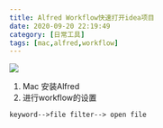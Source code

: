 ```yaml
---
title: Alfred Workflow快速打开idea项目
date: 2020-09-20 22:19:49
category: [日常工具]
tags: [mac,alfred,workflow]
---
```


![](/images/alfred/open_idea.gif)

1. Mac 安装Alfred
2. 进行workflow的设置

```
keyword-->file filter--> open file
```


 
